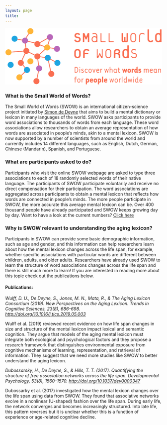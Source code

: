 ```yaml
---
layout: page
title:
---
```


<img src="/assets/img/SWOW_Tag_High.png">
<br>

### What is the **S**mall **W**orld **o**f **W**ords?

The Small World of Words (SWOW) is an international citizen-science
project initiated by [Simon de Deyne](https://simondedeyne.me) that aims to build a mental dictionary or lexicon in many languages of the world. SWOW asks participants to provide word associations to thousands of words from each language. These word associations allow researchers to obtain an average representation of how words are associated in people’s minds, akin to a mental lexicon. SWOW is now supported by a number of scientists from around the world and currently includes 14 different languages, such as English, Dutch, German, Chinese (Mandarin), Spanish, and Portuguese.

### What are participants asked to do?
Participants who visit the online SWOW webpage are asked to type three associations to each of 18 randomly selected words of their native language. The participants of SWOW participate voluntarily and receive no direct compensation for their participation. The word associations are aggregated across participants to obtain a mental lexicon that reflects how words are connected in people’s minds. The more people participate in SWOW, the more accurate this average mental lexicon can be. Over 400 thousand people have already participated and SWOW keeps growing day by day. Want to have a look at the current numbers? [Click here](https://www.smallworldofwords.org/en/project/stats)

### Why is SWOW relevant to understanding the aging lexicon?
Participants in SWOW can provide some basic demographic information, such as age and gender, and this information can help researchers learn about how the mental lexicon changes across the life span, for example, whether specific associations with particular words are different between children, adults, and older adults. Researchers have already used SWOW to learn the structure of word associations changes across the life span and there is still much more to learn! If you are interested in reading more about this topic check out the publications below.

#### Publications:

 *Wulff, D. U., De Deyne, S., Jones, M. N., Mata, R., & The Aging Lexicon Consortium (2019). New Perspectives on the Aging Lexicon. Trends in Cognitive Sciences, 23(8), 686–698. http://doi.org/10.1016/j.tics.2019.05.003*

Wulff et al. (2019) reviewed recent evidence on how life span changes in size and structure of the mental lexicon impact lexical and semantic cognition. They argue that models of the aging mental lexicon must integrate both ecological and psychological factors and they propose a research framework that distinguishes environmental exposure from cognitive mechanisms of learning, representation, and retrieval of information. They suggest that we need more studies like SWOW to better understand the aging lexicon.

 *Dubossarsky, H., De Deyne, S., & Hills, T. T. (2017). Quantifying the structure of free association networks across the life span. Developmental Psychology, 53(8), 1560–1570. http://doi.org/10.1037/dev0000347*

Dubossarky et al. (2017) investigated how the mental lexicon changes over the life span using data from SWOW. They found that associative networks evolve in a nonlinear (U-shaped) fashion over the life span. During early life, the network converges and becomes increasingly structured. Into late life, this pattern reverses but it is unclear whether this is a function of experience or age-related cognitive decline.
